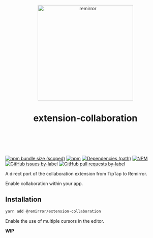 <div align="center">
	<br />
	<div align="center">
		<img width="300" src="https://cdn.jsdelivr.net/gh/ifiokjr/remirror/support/assets/logo-icon.svg" alt="remirror" />
    <h1 align="center">extension-collaboration</h1>
	</div>
    <br />
    <br />
    <br />
    <br />
</div>

[![npm bundle size (scoped)](https://img.shields.io/bundlephobia/minzip/@remirror/extension-collaboration.svg?style=for-the-badge)](https://bundlephobia.com/result?p=@remirror/extension-collaboration) [![npm](https://img.shields.io/npm/dm/@remirror/extension-collaboration.svg?style=for-the-badge&logo=npm)](https://www.npmjs.com/package/@remirror/extension-collaboration) [![Dependencies (path)](https://img.shields.io/david/ifiokjr/remirror.svg?logo=npm&path=@remirror%2Fextension-collaboration&style=for-the-badge)](https://github.com/ifiokjr/remirror/blob/master/@remirror/extension-collaboration/package.json) [![NPM](https://img.shields.io/npm/l/@remirror/extension-collaboration.svg?style=for-the-badge)](https://github.com/ifiokjr/remirror/blob/master/LICENSE) [![GitHub issues by-label](https://img.shields.io/github/issues/ifiokjr/remirror/@remirror/extension-collaboration.svg?label=Open%20Issues&logo=github&style=for-the-badge)](https://github.com/ifiokjr/remirror/issues?utf8=%E2%9C%93&q=is%3Aissue+is%3Aopen+sort%3Aupdated-desc+label%3A%40remirror%2Fextension-collaboration) [![GitHub pull requests by-label](https://img.shields.io/github/issues-pr/ifiokjr/remirror/@remirror/extension-collaboration.svg?label=Open%20Pull%20Requests&logo=github&style=for-the-badge)](https://github.com/ifiokjr/remirror/pulls?utf8=%E2%9C%93&q=is%3Apr+is%3Aopen+sort%3Aupdated-desc+label%3A%40remirror%2Fextension-collaboration)

A direct port of the collaboration extension from TipTap to Remirror.

Enable collaboration within your app.

## Installation

```bash
yarn add @remirror/extension-collaboration
```

Enable the use of multiple cursors in the editor.

**WIP**
